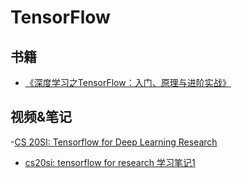 # TensorFlow
## 书籍
- [《深度学习之TensorFlow：入门、原理与进阶实战》](https://www.amazon.cn/dp/B079MT22XL/ref=sr_1_14?ie=UTF8&qid=1520930234&sr=8-14&keywords=tensorflow)

## 视频&笔记

-[CS 20SI: Tensorflow for Deep Learning Research](https://www.bilibili.com/video/av9156347/?from=search&seid=6905181275544516403)
- [cs20si: tensorflow for research 学习笔记1](https://zhuanlan.zhihu.com/p/28488510)
